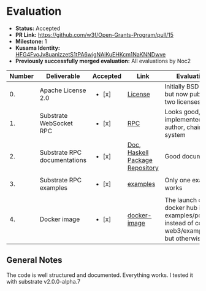# Evaluation

* **Status:** Accepted
* **PR Link:** https://github.com/w3f/Open-Grants-Program/pull/15 
* **Milestone:** 1
* **Kusama Identity:** [HFG4FvoJv8uanizzetS1tPA6wigNAiKuEHKcm1NaKNNDwve](https://polkascan.io/pre/kusama/account/HFG4FvoJv8uanizzetS1tPA6wigNAiKuEHKcm1NaKNNDwve)
* **Previously successfully merged evaluation:** All evaluations by Noc2

| Number | Deliverable | Accepted | Link | Evaluation Notes |
| ------------- | ------------- | ------------- | ------------- |------------- |
| 0. | Apache License 2.0 | <ul><li>[x] </li></ul>|[License](https://github.com/airalab/hs-web3/blob/cf25e9038684438325e7c4fa75009e11a983875a/LICENSE)| Initially BSD 3-Clause, but now published under two licenses |
| 1. | Substrate WebSocket RPC |<ul><li>[x] </li></ul>|[RPC](https://github.com/airalab/hs-web3/tree/master/src/Network/Polkadot/Api)| Looks good, more implemented than just author, chain, state, system | 
| 2.  | Substrate RPC documentations |<ul><li>[x] </li></ul>|[Doc](https://hs-web3.readthedocs.io/en/latest/polkadot_node_api.html), [Haskell Package Repository](https://hackage.haskell.org/package/web3)| Good documentation | 
| 3. | Substrate RPC examples |<ul><li>[x] </li></ul>|[examples](https://github.com/airalab/hs-web3/tree/master/examples/polkadot)| Only one example, but it works | 
| 4. | Docker image |<ul><li>[x] </li></ul>|[docker-image](https://hub.docker.com/repository/docker/akru/hs-web3)| The launch command on docker hub is wrong (cd examples/polkadot instead of cd hs-web3/example/polkadot), but otherwise looks good | 

## General Notes

The code is well structured and documented. Everything works. I tested it with substrate v2.0.0-alpha.7
